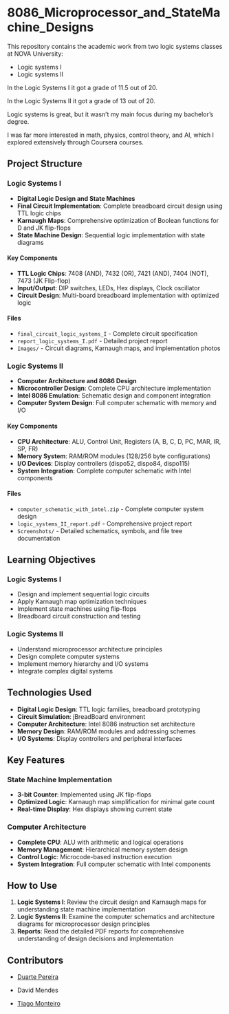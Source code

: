# 8086_Microprocessor_and_StateMachine_Designs

This repository contains the academic work from two logic systems classes at NOVA University:
- Logic systems I
- Logic systems II

In the Logic Systems I it got a grade of 11.5 out of 20.

In the Logic Systems II it got a grade of 13 out of 20.

Logic systems is great, but it wasn’t my main focus during my bachelor’s degree.

I was far more interested in math, physics, control theory, and AI, which I explored extensively through Coursera courses.

## Project Structure

### Logic Systems I
- **Digital Logic Design and State Machines**
- **Final Circuit Implementation**: Complete breadboard circuit design using TTL logic chips
- **Karnaugh Maps**: Comprehensive optimization of Boolean functions for D and JK flip-flops
- **State Machine Design**: Sequential logic implementation with state diagrams

#### Key Components
- **TTL Logic Chips**: 7408 (AND), 7432 (OR), 7421 (AND), 7404 (NOT), 7473 (JK Flip-flop)
- **Input/Output**: DIP switches, LEDs, Hex displays, Clock oscillator
- **Circuit Design**: Multi-board breadboard implementation with optimized logic

#### Files
- `final_circuit_logic_systems_I` - Complete circuit specification
- `report_logic_systems_I.pdf` - Detailed project report
- `Images/` - Circuit diagrams, Karnaugh maps, and implementation photos

### Logic Systems II
- **Computer Architecture and 8086 Design**
- **Microcontroller Design**: Complete CPU architecture implementation
- **Intel 8086 Emulation**: Schematic design and component integration
- **Computer System Design**: Full computer schematic with memory and I/O

#### Key Components
- **CPU Architecture**: ALU, Control Unit, Registers (A, B, C, D, PC, MAR, IR, SP, FR)
- **Memory System**: RAM/ROM modules (128/256 byte configurations)
- **I/O Devices**: Display controllers (dispo52, dispo84, dispo115)
- **System Integration**: Complete computer schematic with Intel components

#### Files
- `computer_schematic_with_intel.zip` - Complete computer system design
- `logic_systems_II_report.pdf` - Comprehensive project report
- `Screenshots/` - Detailed schematics, symbols, and file tree documentation

## Learning Objectives

### Logic Systems I
- Design and implement sequential logic circuits
- Apply Karnaugh map optimization techniques
- Implement state machines using flip-flops
- Breadboard circuit construction and testing

### Logic Systems II
- Understand microprocessor architecture principles
- Design complete computer systems
- Implement memory hierarchy and I/O systems
- Integrate complex digital systems

## Technologies Used

- **Digital Logic Design**: TTL logic families, breadboard prototyping
- **Circuit Simulation**: jBreadBoard environment
- **Computer Architecture**: Intel 8086 instruction set architecture
- **Memory Design**: RAM/ROM modules and addressing schemes
- **I/O Systems**: Display controllers and peripheral interfaces

## Key Features

### State Machine Implementation
- **3-bit Counter**: Implemented using JK flip-flops
- **Optimized Logic**: Karnaugh map simplification for minimal gate count
- **Real-time Display**: Hex displays showing current state

### Computer Architecture
- **Complete CPU**: ALU with arithmetic and logical operations
- **Memory Management**: Hierarchical memory system design
- **Control Logic**: Microcode-based instruction execution
- **System Integration**: Full computer schematic with Intel components

## How to Use

1. **Logic Systems I**: Review the circuit design and Karnaugh maps for understanding state machine implementation
2. **Logic Systems II**: Examine the computer schematics and architecture diagrams for microprocessor design principles
3. **Reports**: Read the detailed PDF reports for comprehensive understanding of design decisions and implementation

## Contributors

- [Duarte Pereira](https://www.linkedin.com/in/duarte-pereira-349b4b319/)
- David Mendes

- [Tiago Monteiro](https://www.linkedin.com/in/tiago-monteiro-/)


